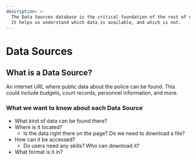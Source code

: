 ```yaml
---
description: >-
  The Data Sources database is the critical foundation of the rest of our work.
  It helps us understand which data is available, and which is not.
---
```


# Data Sources

## What is a Data Source?

An internet URL where public data about the police can be found. This could include budgets, court records, personnel information, and more.

### What we want to know about each Data Source

* What kind of data can be found there?
* Where is it located?
  * Is the data right there on the page? Do we need to download a file?
* How can it be accessed?
  * Do users need any skills? Who can download it?
* What format is it in?

##
